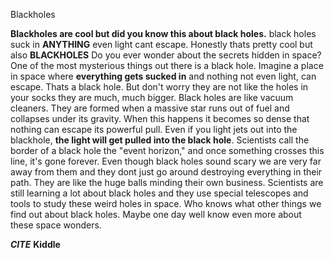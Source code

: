  Blackholes


**Blackholes are cool but did you know this about black holes.** black holes suck in **ANYTHING** even light cant escape.
Honestly thats pretty cool but also **BLACKHOLES** Do you ever wonder about the secrets hidden in space? One of the most mysterious things out there is a black hole. Imagine a place in space where **everything gets sucked in** and nothing not even light, can escape. Thats a black hole. But don't worry they are not like the holes in your socks they are much, much bigger. Black holes are like vacuum cleaners. They are formed when a massive star runs out of fuel and collapses under its gravity. When this happens it becomes so dense that nothing can escape its powerful pull. Even if you light jets out into the blackhole, **the light will get pulled into the black hole**. Scientists call the border of a black hole the "event horizon," and once something crosses this line, it's gone forever.        Even though black holes sound scary we are very far away from them and they dont just go around destroying everything in their path. They are like the huge balls  minding their own business. Scientists are still learning a lot about black holes and they use special telescopes and tools to study these weird holes in space. Who knows what other things we find out about black holes. Maybe one day well know even more about these space wonders.




















































***CITE*** **Kiddle**
